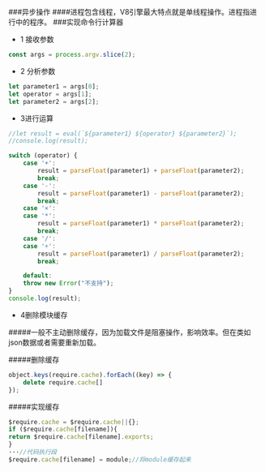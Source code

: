 ###异步操作
####进程包含线程，V8引擎最大特点就是单线程操作。进程指进行中的程序。
###实现命令行计算器
* 1 接收参数

```javascript
const args = process.argv.slice(2);
```
* 2 分析参数

```js
let parameter1 = args[0];
let operator = args[1];
let parameter2 = args[2];
```
* 3进行运算

```js
//let result = eval(`${parameter1} ${operator} ${parameter2}`);
//console.log(result);

switch (operator) {
    case '+':
        result = parseFloat(parameter1) + parseFloat(parameter2); 
        break;
    case '-':
        result = parseFloat(parameter1) - parseFloat(parameter2); 
        break;
    case '×':
    case '*':
        result = parseFloat(parameter1) * parseFloat(parameter2); 
        break;
    case '/':
    case '÷':
        result = parseFloat(parameter1) / parseFloat(parameter2); 
        break;

    default:
    throw new Error("不支持");
}
console.log(result);
```
* 4删除模块缓存

#####一般不主动删除缓存，因为加载文件是阻塞操作，影响效率。但在类如json数据或者需要重新加载。

#####删除缓存

```js
object.keys(require.cache).forEach((key) => {
    delete require.cache[]
});
```
#####实现缓存
```js
$require.cache = $require.cache||{};
if ($require.cache[filename]){
return $require.cache[filename].exports;
}
···//代码执行段
$require.cache[filename] = module;//将module缓存起来
```






